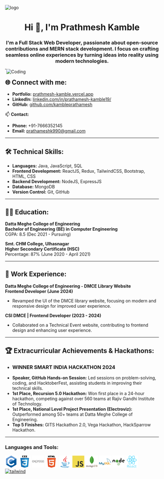 ![logo](https://github.com/user-attachments/assets/bd26be2c-e493-4dd3-a022-751c6cef082d)


<h1 align="center">Hi 👋, I'm Prathmesh Kamble</h1>
<h3 align="center">I'm a Full Stack Web Developer, passionate about open-source contributions and MERN stack development. I focus on crafting seamless online experiences by turning ideas into reality using modern technologies.</h3>

<img align="right" alt="Coding" width="500px" src="https://raw.githubusercontent.com/hasibul-hasan-shuvo/hasibul-hasan-shuvo/main/images/coding-boy.gif">

---

## 🌐 Connect with me:

- **Portfolio:** [prathmesh-kamble.vercel.app](https://prathmesh-kamble.vercel.app)
- **LinkedIn:** [linkedin.com/in/prathamesh-kamble19/](https://www.linkedin.com/in/prathamesh-kamble19/)
- **GitHub:** [github.com/kambleprathamesh](https://github.com/kambleprathamesh)

📫 **Contact:**
- **Phone:** +91-7666352145
- **Email:** prathameshk990@gmail.com

---

## 🛠️ Technical Skills:

- **Languages:** Java, JavaScript, SQL
- **Frontend Development:** ReactJS, Redux, TailwindCSS, Bootstrap, HTML, CSS
- **Backend Development:** NodeJS, ExpressJS
- **Database:** MongoDB
- **Version Control:** Git, GitHub

---

## 🧑‍🎓 Education:

**Datta Meghe College of Engineering**  
**Bachelor of Engineering (BE) in Computer Engineering**  
CGPA: 8.5 (Dec 2021 - Pursuing)

**Smt. CHM College, Ulhasnagar**  
**Higher Secondary Certificate (HSC)**  
Percentage: 87% (June 2020 - April 2021)

---

## 💼 Work Experience:

**Datta Meghe College of Engineering - DMCE Library Website**  
**Frontend Developer (June 2024)**  
- Revamped the UI of the DMCE library website, focusing on modern and responsive design for improved user experience.

**CSI DMCE | Frontend Developer (2023 - 2024)**  
- Collaborated on a Technical Event website, contributing to frontend design and enhancing user experience.

---

## 🏆 Extracurricular Achievements & Hackathons:

- ### WINNER SMART INDIA HACKATHON 2024
- **Speaker, GitHub Hands-on Session:** Led sessions on problem-solving, coding, and HacktoberFest, assisting students in improving their technical skills.
- **1st Place, Recursion 5.0 Hackathon:** Won first place in a 24-hour hackathon, competing against over 560 teams at Rajiv Gandhi Institute of Technology.
- **1st Place, National Level Project Presentation (Electroviz):** Outperformed among 50+ teams at Datta Meghe College of Engineering.
- **Top 5 Finishes:** GITS Hackathon 2.0, Vega Hackathon, HackSparrow Hackathon.

---


<h3 align="left">Languages and Tools:</h3>
<p align="left">
  <a href="https://www.cprogramming.com/" target="_blank" rel="noreferrer"><img src="https://raw.githubusercontent.com/devicons/devicon/master/icons/c/c-original.svg" alt="c" width="40" height="40" /></a>
  <a href="https://www.w3schools.com/css/" target="_blank" rel="noreferrer"><img src="https://raw.githubusercontent.com/devicons/devicon/master/icons/css3/css3-original-wordmark.svg" alt="css3" width="40" height="40" /></a>
  <a href="https://expressjs.com" target="_blank" rel="noreferrer"><img src="https://raw.githubusercontent.com/devicons/devicon/master/icons/express/express-original-wordmark.svg" alt="express" width="40" height="40" /></a>
  <a href="https://www.w3.org/html/" target="_blank" rel="noreferrer"><img src="https://raw.githubusercontent.com/devicons/devicon/master/icons/html5/html5-original-wordmark.svg" alt="html5" width="40" height="40" /></a>
  <a href="https://www.java.com" target="_blank" rel="noreferrer"><img src="https://raw.githubusercontent.com/devicons/devicon/master/icons/java/java-original.svg" alt="java" width="40" height="40" /></a>
  <a href="https://developer.mozilla.org/en-US/docs/Web/JavaScript" target="_blank" rel="noreferrer"><img src="https://raw.githubusercontent.com/devicons/devicon/master/icons/javascript/javascript-original.svg" alt="javascript" width="40" height="40" /></a>
  <a href="https://www.mongodb.com/" target="_blank" rel="noreferrer"><img src="https://raw.githubusercontent.com/devicons/devicon/master/icons/mongodb/mongodb-original-wordmark.svg" alt="mongodb" width="40" height="40" /></a>
  <a href="https://www.mysql.com/" target="_blank" rel="noreferrer"><img src="https://raw.githubusercontent.com/devicons/devicon/master/icons/mysql/mysql-original-wordmark.svg" alt="mysql" width="40" height="40" /></a>
  <a href="https://nodejs.org" target="_blank" rel="noreferrer"><img src="https://raw.githubusercontent.com/devicons/devicon/master/icons/nodejs/nodejs-original-wordmark.svg" alt="nodejs" width="40" height="40" /></a>
  <a href="https://reactjs.org/" target="_blank" rel="noreferrer"><img src="https://raw.githubusercontent.com/devicons/devicon/master/icons/react/react-original-wordmark.svg" alt="react" width="40" height="40" /></a>
  <a href="https://tailwindcss.com/" target="_blank" rel="noreferrer"><img src="https://www.vectorlogo.zone/logos/tailwindcss/tailwindcss-icon.svg" alt="tailwind" width="40" height="40" /></a>
</p>
